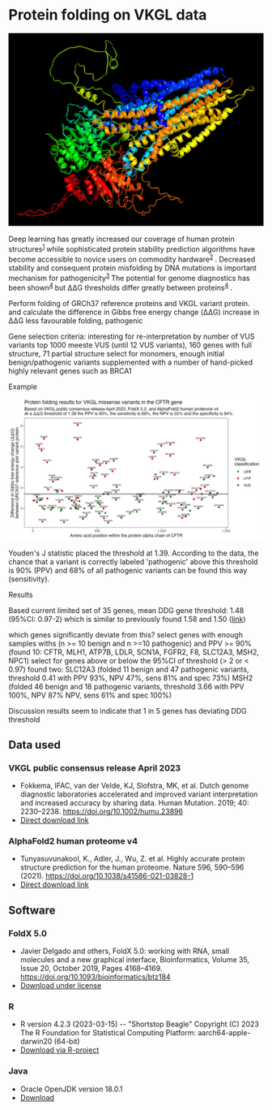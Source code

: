 # Protein folding on VKGL data
![Protein structure example of the CFTR gene](img/pymol-cftr-small.png)

Deep learning has greatly increased our coverage of human protein structures<sup>[1](https://www.nature.com/articles/s41586-021-03819-2) </sup> while sophisticated protein stability prediction algorithms have become accessible to novice users on commodity hardware<sup>[2](https://doi.org/10.1093/bioinformatics/btz184) </sup>.
Decreased stability and consequent protein misfolding by DNA mutations is important mechanism for pathogenicity<sup>[3](https://pubs.acs.org/doi/10.1021/jacs.5b03743) </sup>
The potential for genome diagnostics has been shown<sup>[4](https://genomemedicine.biomedcentral.com/articles/10.1186/s13073-022-01082-2) </sup> but ΔΔG thresholds differ greatly between proteins<sup>[4](https://doi.org/10.1186/1471-2105-10-S8-S8) </sup>.



Perform folding of GRCh37 reference proteins and VKGL variant protein.
and calculate the difference in Gibbs free energy change (ΔΔG)
increase in ΔΔG less favourable folding, pathogenic

Gene selection criteria: interesting for re-interpretation by number of VUS variants
top 1000 meeste VUS (until 12 VUS variants), 160 genes with full structure, 71 partial structure
select for monomers, enough initial benign/pathogenic variants
supplemented with a number of hand-picked highly relevant genes such as BRCA1

Example

![CFTR folding on VKGL variants](img/ddg_vkgl_CFTR.png)

Youden's J statistic placed the threshold at 1.39.
According to the data, the chance that a variant is correctly labeled 'pathogenic' above this threshold is 90% (PPV) and 68% of all pathogenic variants can be found this way (sensitivity).

Results

Based current limited set of 35 genes, mean DDG gene threshold: 1.48 (95%CI: 0.97-2)
which is similar to previously found 1.58 and 1.50 ([link](https://www.nature.com/articles/s41598-020-72404-w))

which genes significantly deviate from this?
select genes with enough samples withs (n >= 10 benign and n >=10 pathogenic) and PPV >= 90% (found 10: CFTR, MLH1, ATP7B, LDLR, SCN1A, FGFR2, F8, SLC12A3, MSH2, NPC1)
select for genes above or below the 95%CI of threshold (> 2 or < 0.97)
found two:
SLC12A3 (folded 11 benign and 47 pathogenic variants, threshold 0.41 with PPV 93%, NPV 47%, sens 81%  and spec 73%)
MSH2 (folded 46 benign and 18 pathogenic variants, threshold 3.66 with PPV 100%, NPV 87% NPV, sens 61%  and spec 100%)

Discussion
results seem to indicate that 1 in 5 genes has deviating DDG threshold

## Data used

### VKGL public consensus release April 2023
* Fokkema, IFAC, van der Velde, KJ, Slofstra, MK, et al. Dutch genome diagnostic laboratories accelerated and improved variant interpretation and increased accuracy by sharing data. Human Mutation. 2019; 40: 2230–2238. https://doi.org/10.1002/humu.23896
* [Direct download link](https://downloads.molgeniscloud.org/downloads/VKGL/VKGL_public_consensus_202304.tsv)

### AlphaFold2 human proteome v4
* Tunyasuvunakool, K., Adler, J., Wu, Z. et al. Highly accurate protein structure prediction for the human proteome. Nature 596, 590–596 (2021). https://doi.org/10.1038/s41586-021-03828-1
* [Direct download link](https://ftp.ebi.ac.uk/pub/databases/alphafold/latest/UP000005640_9606_HUMAN_v4.tar)

## Software

### FoldX 5.0
* Javier Delgado and others, FoldX 5.0: working with RNA, small molecules and a new graphical interface, Bioinformatics, Volume 35, Issue 20, October 2019, Pages 4168–4169. https://doi.org/10.1093/bioinformatics/btz184
* [Download under license](https://foldxsuite.crg.eu)

### R
* R version 4.2.3 (2023-03-15) -- "Shortstop Beagle"
  Copyright (C) 2023 The R Foundation for Statistical Computing
  Platform: aarch64-apple-darwin20 (64-bit)
* [Download via R-project](https://www.r-project.org)

### Java
* Oracle OpenJDK version 18.0.1
* [Download](https://www.oracle.com/java/technologies/downloads)


